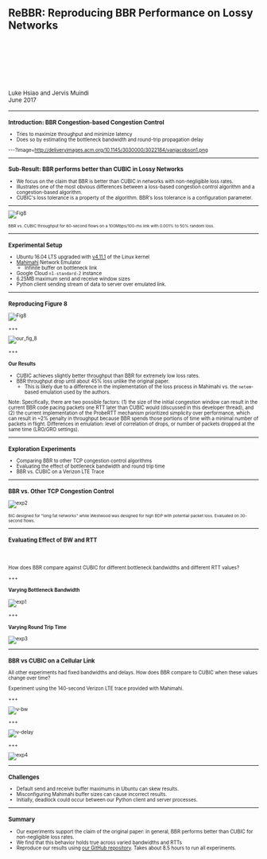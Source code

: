 ## ReBBR: Reproducing BBR Performance on Lossy Networks

<br>
<br>
<br>
<br>
<br>

<small>Luke Hsiao and Jervis Muindi</small>  
<small>June 2017<small>

---

### Introduction: BBR Congestion-based Congestion Control  

- Tries to maximize throughput and minimize latency
- Does so by estimating the bottleneck bandwidth and round-trip propagation
  delay

---?image=http://deliveryimages.acm.org/10.1145/3030000/3022184/vanjacobson1.png


---

### Sub-Result: BBR performs better than CUBIC in Lossy Networks  
- We focus on the claim that BBR is better than CUBIC in networks with
  non-negligible loss rates.
- Illustrates one of the most obvious differences between a loss-based
  congestion control algorithm and a congestion-based algorithm.
- CUBIC's loss tolerance is a property of the algorithm. BBR's loss tolerance
  is a configuration parameter.

---

![Fig8](http://deliveryimages.acm.org/10.1145/3030000/3022184/vanjacobson8.png)

<small>
BBR vs. CUBIC throughput for 60-second flows on a 100Mbps/100-ms link with
0.001% to 50% random loss.
</small>

---

### Experimental Setup  
- Ubuntu 16.04 LTS upgraded with [v4.11.1](http://kernel.ubuntu.com/~kernel-ppa/mainline/v4.11.1/) of the Linux kernel
- [Mahimahi](http://mahimahi.mit.edu/) Network Emulator
  - Infinite buffer on bottleneck link
- Google Cloud `n1-standard-2` instance
- 6.25MB maximum send and receive window sizes
- Python client sending stream of data to server over emulated link.

---

### Reproducing Figure 8

![Fig8](http://deliveryimages.acm.org/10.1145/3030000/3022184/vanjacobson8.png)

+++

![our_fig_8](mahimahi/figures/figure8.png)

+++
#### Our Results 
- CUBIC achieves slightly better throughput than BBR for extremely low loss rates.
- BBR throughput drop until about 45% loss unlike the original paper.
    - This is likely due to a difference in the implementation of the loss
      process in Mahimahi vs. the `netem`-based emulation used by the authors.

Note:
Specifically, there are two possible factors: (1) the size of the initial
congestion window can result in the current BBR code pacing packets one RTT
later than CUBIC would (discussed in this developer thread), and (2) the
current implementation of the ProbeRTT mechanism prioritized simplicity over
performance, which can result in ~2% penalty in throughput because BBR spends
those portions of time with a minimal number of packets in flight.
Differences in emulation: level of correlation of drops, or number of packets
dropped at the same time (LRO/GRO settings).

---

### Exploration Experiments
- Comparing BBR to other TCP congestion control algorithms
- Evaluating the effect of bottleneck bandwidth and round trip time
- BBR vs. CUBIC on a Verizon LTE Trace

---

### BBR vs. Other TCP Congestion Control

![exp2](mahimahi/figures/experiment2.png)

<small>
BIC designed for "long fat networks" while Westwood was designed
for high BDP with potential packet loss. Evaluated on 30-second flows.
</small>

---

### Evaluating Effect of BW and RTT

<br>
<br>

How does BBR compare against CUBIC for different bottleneck bandwidths
and different RTT values?

+++
#### Varying Bottleneck Bandwidth

![exp1](mahimahi/figures/experiment1.png)

+++
#### Varying Round Trip Time

![exp3](mahimahi/figures/experiment3.png)

---
### BBR vs CUBIC on a Cellular Link

All other experiments had fixed bandwidths and delays. How does BBR compare to
CUBIC when these values change over time?

Experiment using the 140-second Verizon LTE trace provided with Mahimahi.

+++

![v-bw](mahimahi/figures/verizon-bw.png)


+++

![v-delay](mahimahi/figures/verizon-delay.png)

+++

![exp4](mahimahi/figures/experiment4.png)

---

### Challenges
- Default send and receive buffer maximums in Ubuntu can skew results.
- Misconfiguring Mahimahi buffer sizes can cause incorrect results.
- Initially, deadlock could occur between our Python client and server processes.

---

### Summary
- Our experiments support the claim of the original paper: in general, BBR
  performs better than CUBIC for non-negligible loss rates.
- We find that this behavior holds true across varied bandwidths and RTTs
- Reproduce our results using [our GitHub repository](https://github.com/jervisfm/rebbr#step-by-step-instructions).
  Takes about 8.5 hours to run all experiments.
